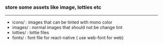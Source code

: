 ### store some assets like image, lotties etc
---
- icons/ : images that can be tinted with mono color
- images/ : normal images that should not be change tint
- lotties/ : lottie files
- fonts/ : font file for react-native ( use web-font for web)

